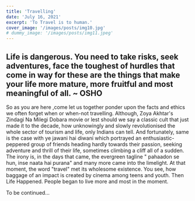 ```yaml
---
title: 'Travelling'
date: 'July 16, 2021'
excerpt: 'To Travel is to human.'
cover_image: '/images/posts/img10.jpg'
# dummy_image: '/images/posts/img11.jpeg'
---
```


<!-- Lorem [markdownum](http://insunt.org/inpositaque), et sanguine rutilos dixit
nigro cornu genus duris linguae. Super hic deus ego adveniens nullumque Venerem
equis aurem aliisque celare densis dextramque similis **post**: mihi rexerat;
bis. -->

## Life is dangerous. You need to take risks, seek adventures, face the toughest of hurdles that come in way for these are the things that make your life more mature, more fruitful and most meaningful of all. ~ OSHO 

So as you are here ,come let us together ponder upon the facts and ethics we often forget when or when-not travelling. Although, Zoya Akhtar's Zindagi Na Milegi Dobara movie or lest should we say a classic cult that just made it to the decade, how unknowingly and slowly revolutionised the whole sector of tourism and life, only Indians can tell. And fortunately, same is the case with ye jawani hai diwani which portrayed an enthusiastic-peppered group of friends heading hardly towards their passion, seeking adventure and thrill of their life, sometimes climbing a cliff all of a sudden. The irony is, in the days that came, the evergreen tagline " pahaadon se hun, inse naata hai purana" and many more came into the limelight. At that moment, the word "travel" met its wholesome existence. You see, how baggage of an impact is created by cinema among teens and youth. Then Life Happened. People began to live more and most in the moment.

To be continued...

<!-- ## But the things we never think about. Or do you?
- Is it only your life that matters?
- What about your family if you travel solo or only with friends.
- Does Travel become less excited if we got no camera?
- Is it always worth it?

## Is it only your life that matters?

The plain answer is "NAHH NO". Travel only becomes good when the place you are leaving behind greets you in a happy mannner.The environment and positivity around adds icing to the cake. **Journey becomes a cakewalk**.Let us assume,you have to reach Manali by tomorrow and the pressure from peers is supreme,like bruhh you gotta come no,come of eternity and age no.lol.But do you look after conditions that are at home at that moment of time.Suppose your Grandma is serious but you still want to go trekking at manali,sit by the campfire and enjoying kissing your girlie.But things don't work like that. Doesn't that situation confuse you,makes you awe and think a bit.See,doesn't your grandma's life matter.You just can't say,papa she has lived her life and you please let me live mine.We are desperate in situations like this but as Dr. Watson puts it  **It is what it is**  . Bunny also lost his father,if you are that fanatic about movie just because he had been stuck in snow and glaciers for a week.See we can't change happenings but the memories,like what about his memories with father.Frankly,these instances lead us to denial and utter sadness when we think.You better need to see Shreelancer then. To Be Continued...   -->



